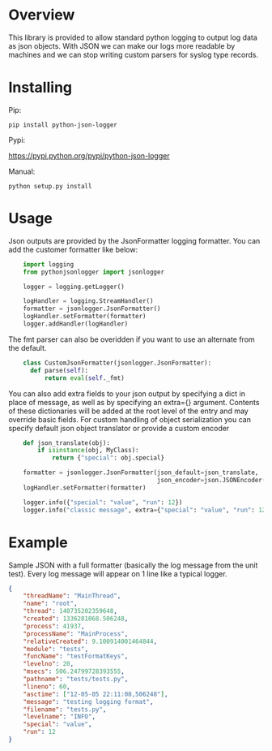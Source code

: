 Overview
=======
This library is provided to allow standard python logging to output log data as json objects. With JSON we can make our logs more readable by machines and we can stop writing custom parsers for syslog type records.

Installing
==========
Pip:

    pip install python-json-logger

Pypi:

   https://pypi.python.org/pypi/python-json-logger 

Manual:

    python setup.py install

Usage
=====

Json outputs are provided by the JsonFormatter logging formatter. You can add the customer formatter like below:

```python
    import logging
    from pythonjsonlogger import jsonlogger

    logger = logging.getLogger()

    logHandler = logging.StreamHandler()
    formatter = jsonlogger.JsonFormatter()
    logHandler.setFormatter(formatter)
    logger.addHandler(logHandler)
```
The fmt parser can also be overidden if you want to use an alternate from the default.

```python
    class CustomJsonFormatter(jsonlogger.JsonFormatter):
      def parse(self):
          return eval(self._fmt)
```

You can also add extra fields to your json output by specifying a dict in place of message, as well as by specifying an extra={} argument.
Contents of these dictionaries will be added at the root level of the entry and may override basic fields.
For custom handling of object serialization you can specify default json object translator or provide a custom encoder

```python
    def json_translate(obj):
        if isinstance(obj, MyClass):
            return {"special": obj.special}

    formatter = jsonlogger.JsonFormatter(json_default=json_translate,
                                         json_encoder=json.JSONEncoder())
    logHandler.setFormatter(formatter)

    logger.info({"special": "value", "run": 12})
    logger.info("classic message", extra={"special": "value", "run": 12})
```

Example
=======

Sample JSON with a full formatter (basically the log message from the unit test). Every log message will appear on 1 line like a typical logger.

```json
{
    "threadName": "MainThread", 
    "name": "root", 
    "thread": 140735202359648, 
    "created": 1336281068.506248, 
    "process": 41937, 
    "processName": "MainProcess", 
    "relativeCreated": 9.100914001464844, 
    "module": "tests", 
    "funcName": "testFormatKeys", 
    "levelno": 20, 
    "msecs": 506.24799728393555, 
    "pathname": "tests/tests.py", 
    "lineno": 60, 
    "asctime": ["12-05-05 22:11:08,506248"], 
    "message": "testing logging format", 
    "filename": "tests.py", 
    "levelname": "INFO",
    "special": "value",
    "run": 12
}
```
